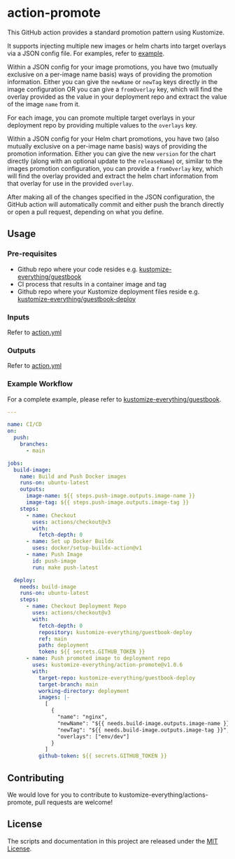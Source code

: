 # action-promote

This GitHub action provides a standard promotion pattern using Kustomize.

It supports injecting multiple new images or helm charts into target overlays
via a JSON config file. For examples, refer to [example](./example).

Within a JSON config for your image promotions, you have two (mutually exclusive
on a per-image name basis) ways of providing the promotion information. Either
you can give the `newName` or `newTag` keys directly in the
image configuration OR you can give a `fromOverlay` key, which will find
the overlay provided as the value in your deployment repo and extract the value
of the image `name` from it.

For each image, you can promote multiple target overlays in your deployment
repo by providing multiple values to the `overlays` key.

Within a JSON config for your Helm chart promotions, you have two (also mutually
exclusive on a per-image name basis) ways of providing the promotion
information. Either you can give the new `version` for the chart directly (along
with an optional update to the `releaseName`) or, similar to the images
promotion configuration, you can provide a `fromOverlay` key, which will find
the overlay provided and extract the helm chart information from that overlay
for use in the provided `overlay`.

After making all of the changes specified in the JSON configuration, the GitHub
action will automatically commit and either push the branch directly or open
a pull request, depending on what you define.

## Usage

### Pre-requisites

- Github repo where your code resides e.g. [kustomize-everything/guestbook](https://github.com/kustomize-everything/guestbook)
- CI process that results in a container image and tag
- Github repo where your Kustomize deployment files reside e.g. [kustomize-everything/guestbook-deploy](https://github.com/kustomize-everything/guestbook-deploy)

### Inputs

Refer to [action.yml](./action.yml)

### Outputs

Refer to [action.yml](./action.yml)

### Example Workflow

For a complete example, please refer to [kustomize-everything/guestbook](https://github.com/kustomize-everything/guestbook).

```yaml
---

name: CI/CD
on:
  push:
    branches:
      - main

jobs:
  build-image:
    name: Build and Push Docker images
    runs-on: ubuntu-latest
    outputs:
      image-name: ${{ steps.push-image.outputs.image-name }}
      image-tag: ${{ steps.push-image.outputs.image-tag }}
    steps:
      - name: Checkout
        uses: actions/checkout@v3
        with:
          fetch-depth: 0
      - name: Set up Docker Buildx
        uses: docker/setup-buildx-action@v1
      - name: Push Image
        id: push-image
        run: make push-latest

  deploy:
    needs: build-image
    runs-on: ubuntu-latest
    steps:
      - name: Checkout Deployment Repo
        uses: actions/checkout@v3
        with:
          fetch-depth: 0
          repository: kustomize-everything/guestbook-deploy
          ref: main
          path: deployment
          token: ${{ secrets.GITHUB_TOKEN }}
      - name: Push promoted image to deployment repo
        uses: kustomize-everything/action-promote@v1.0.6
        with:
          target-repo: kustomize-everything/guestbook-deploy
          target-branch: main
          working-directory: deployment
          images: |-
            [
              {
                "name": "nginx",
                "newName": "${{ needs.build-image.outputs.image-name }}",
                "newTag": "${{ needs.build-image.outputs.image-tag }}",
                "overlays": ["env/dev"]
              }
            ]
          github-token: ${{ secrets.GITHUB_TOKEN }}
```

## Contributing

We would love for you to contribute to kustomize-everything/actions-promote,
pull requests are welcome!

## License

The scripts and documentation in this project are released under the [MIT License](LICENSE).
